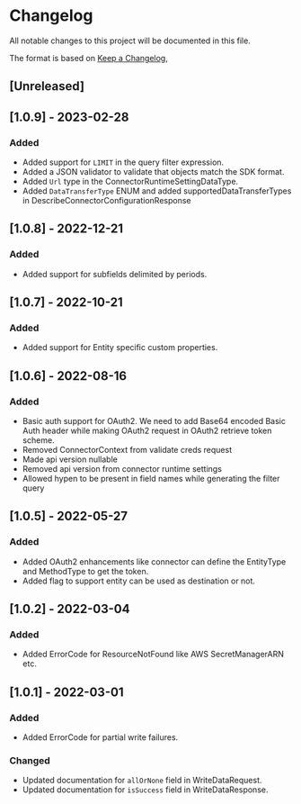 # Changelog

All notable changes to this project will be documented in this file.

The format is based on [Keep a Changelog](https://keepachangelog.com/en/1.0.0/),

## [Unreleased]
## [1.0.9] - 2023-02-28
### Added
- Added support for `LIMIT` in the query filter expression.
- Added a JSON validator to validate that objects match the SDK format.
- Added `Url` type in the ConnectorRuntimeSettingDataType.
- Added `DataTransferType` ENUM and added supportedDataTransferTypes in DescribeConnectorConfigurationResponse

## [1.0.8] - 2022-12-21
### Added
- Added support for subfields delimited by periods.

## [1.0.7] - 2022-10-21
### Added
- Added support for Entity specific custom properties.

## [1.0.6] - 2022-08-16
### Added
- Basic auth support for OAuth2. We need to add Base64 encoded Basic Auth header while making OAuth2 request in OAuth2 retrieve token scheme.
- Removed ConnectorContext from validate creds request
- Made api version nullable
- Removed api version from connector runtime settings
- Allowed hypen to be present in field names while generating the filter query

## [1.0.5] - 2022-05-27
### Added
- Added OAuth2 enhancements like connector can define the EntityType and MethodType to get the token.
- Added flag to support entity can be used as destination or not.

## [1.0.2] - 2022-03-04
### Added
- Added ErrorCode for ResourceNotFound like AWS SecretManagerARN etc.

## [1.0.1] - 2022-03-01
### Added
- Added ErrorCode for partial write failures.

### Changed
- Updated documentation for `allOrNone` field in WriteDataRequest.
- Updated documentation for `isSuccess` field in WriteDataResponse.